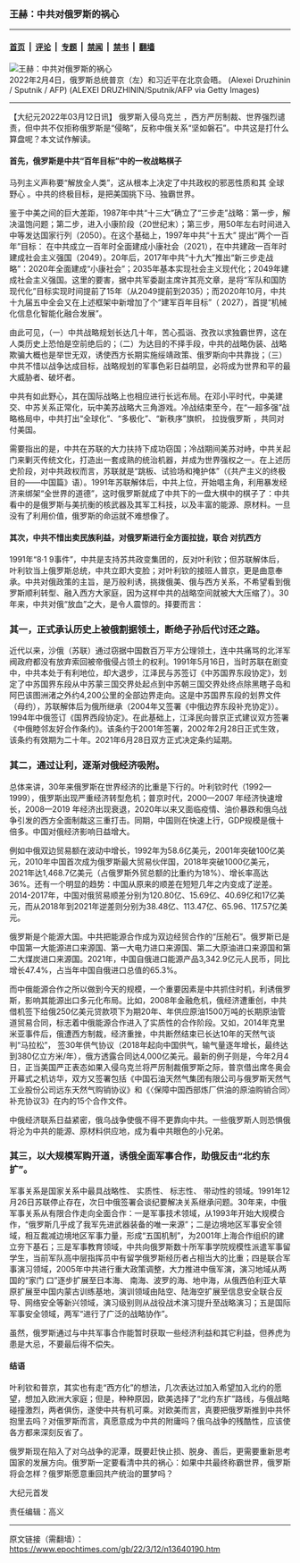 ### 王赫：中共对俄罗斯的祸心

---

#### [首页](../../../..?n13640190) &nbsp;|&nbsp; [评论](../../../../../epoch-comment?n13640190) &nbsp;|&nbsp; [专题](../../../../../epoch-special?n13640190) &nbsp;|&nbsp; [禁闻](../../../../../epoch-news?n13640190) &nbsp;|&nbsp; [禁书](../../../../../books?n13640190) &nbsp;|&nbsp; [翻墙](https://github.com/gfw-breaker/nogfw/blob/master/README.md?n13640190)


<div><img alt="王赫：中共对俄罗斯的祸心" class="attachment-djy_600_400 size-djy_600_400 wp-post-image" src="https://i.epochtimes.com/assets/uploads/2022/02/id13556890-GettyImages-1238176160-600x400.jpg"/>
<div class="caption">
 2022年2月4日，俄罗斯总统普京（左）和习近平在北京会晤。 (Alexei Druzhinin / Sputnik / AFP) (ALEXEI DRUZHININ/Sputnik/AFP via Getty Images)
</div></div><hr/><div class="post_content" id="artbody" itemprop="articleBody">
 <!-- article content begin -->
 <p>
  【大纪元2022年03月12日讯】
  <ok href="https://www.epochtimes.com/gb/tag/%E4%BF%84%E7%BD%97%E6%96%AF%E5%85%A5%E4%BE%B5%E4%B9%8C%E5%85%8B%E5%85%B0.html">
   俄罗斯入侵乌克兰
  </ok>
  ，西方严厉制裁、世界强烈谴责，但中共不仅拒称俄罗斯是“侵略”，反称中俄关系“坚如磐石”。中共这是打什么算盘呢？本文试作解读。
 </p>
 <h4>
  首先，俄罗斯是中共“百年目标”中的一枚战略棋子
 </h4>
 <p>
  马列主义声称要“解放全人类”，这从根本上决定了中共政权的邪恶性质和其
  <ok href="https://www.epochtimes.com/gb/tag/%E5%85%A8%E7%90%83%E9%87%8E%E5%BF%83.html">
   全球野心
  </ok>
  。中共的终极目标，是把美国挑下马、独霸世界。
 </p>
 <p>
  鉴于中美之间的巨大差距，1987年中共“十三大”确立了“三步走”战略：第一步，解决温饱问题；第二步，进入小康阶段（20世纪末）；第三步，用50年左右时间进入中等发达国家行列（2050）。在这个基础上，1997年中共“十五大” 提出“两个一百年”目标： 在中共成立一百年时全面建成小康社会（2021），在中共建政一百年时建成社会主义强国（2049）。20年后，2017年中共“十九大”推出“新三步走战略”：2020年全面建成“小康社会”；2035年基本实现社会主义现代化；2049年建成社会主义强国。这里的要害，据中共军委副主席许其亮文章，是将“军队和国防现代化”目标实现时间提前了15年（从2049提前到2035）；而2020年10月，中共十九届五中全会又在上述框架中新增加了个“建军百年目标”（ 2027），首提“机械化信息化智能化融合发展”。
 </p>
 <p>
  由此可见，（一）中共战略规划长达几十年，苦心孤诣、孜孜以求独霸世界，这在人类历史上恐怕是空前绝后的；（二）为达目的不择手段，中共的战略伪装、战略欺骗大概也是举世无双，诱使西方长期实施绥靖政策、俄罗斯向中共靠拢；（三）中共不惜以战争达成目标，战略规划的军事色彩日益明显，必将成为世界和平的最大威胁者、破坏者。
 </p>
 <p>
  中共有如此野心，其在国际战略上也相应进行长远布局。在邓小平时代，中美建交、中苏关系正常化，玩中美苏战略大三角游戏。冷战结束至今，在“一超多强”战略格局中，中共打出“全球化”、“多极化”、“新秩序”旗帜，
  <ok href="https://www.epochtimes.com/gb/tag/%E6%8B%89%E6%8B%A2%E4%BF%84%E7%BD%97%E6%96%AF.html">
   拉拢俄罗斯
  </ok>
  ，共同对付美国。
 </p>
 <p>
  需要指出的是，中共在苏联的大力扶持下成功窃国；冷战期间美苏对峙，中共关起门来剿灭传统文化，打造出一套成熟的统治机器，并成为世界强权之一。在上述历史阶段，对中共政权而言，苏联就是“跳板、试验场和掩护体”（《共产主义的终极目的——中国篇》语）。1991年苏联解体后，中共上位，开始唱主角，利用暴发经济来绑架“全世界的道德”，这时俄罗斯就成了中共下的一盘大棋中的棋子了：中共看中的是俄罗斯与美抗衡的核武器及其军工科技，以及丰富的能源、原材料。一旦没有了利用价值，俄罗斯的命运就不难想像了。
 </p>
 <h4>
  其次，中共不惜出卖民族利益，对俄罗斯进行全方面拉拢，联合
  <ok href="https://www.epochtimes.com/gb/tag/%E5%AF%B9%E6%8A%97%E8%A5%BF%E6%96%B9.html">
   对抗西方
  </ok>
 </h4>
 <p>
  1991年“8·1 9事件”，中共是支持苏共政变集团的，反对叶利钦；但苏联解体后，叶利钦当上俄罗斯总统，中共立即大变脸；对叶利钦的接班人普京，更是曲意奉承。中共对俄政策的主旨，是万般利诱，挑拨俄美、俄与西方关系，不希望看到俄罗斯顺利转型、融入西方大家庭，因为这样中共的战略空间就被大大压缩了）。30年来，中共对俄“放血”之大，是令人震惊的。择要而言：
 </p>
 <h3>
  其一，正式承认历史上被俄割据领土，断绝子孙后代讨还之路。
 </h3>
 <p>
  近代以来，沙俄（苏联）通过窃据中国数百万平方公理领土，连中共痛骂的北洋军阀政府都没有放弃索回被帝俄侵占领土的权利。1991年5月16日，当时苏联在剧变中，中共本处于有利地位，却大退步，江泽民与苏签订《中苏国界东段协定》，划定了中苏国界东段从中苏蒙三国交界处起点到中苏朝三国交界处终点除黑瞎子岛和阿巴该图洲渚之外约4,200公里的全部边界走向。这是中苏国界东段的划界文件（母约），苏联解体后为俄所继承（2004年又签署《中俄边界东段补充协定》）。1994年中俄签订《国界西段协定》。在此基础上，江泽民向普京正式建议双方签署《中俄睦邻友好合作条约》。该条约于2001年签署，2002年2月28日正式生效，该条约有效期为二十年。2021年6月28日双方正式决定条约延期。
 </p>
 <h3>
  其二，通过让利，逐渐对俄经济吸附。
 </h3>
 <p>
  总体来讲，30年来俄罗斯在世界经济的比重是下行的。叶利钦时代（1992—1999），俄罗斯出现严重经济转型危机；普京时代，2000—2007 年经济快速增长，2008—2019 年经济出现衰退，2020年以来又面临疫情、油价暴跌和俄乌战争引发的西方全面制裁这三重打击。同期，中国则在快速上行，GDP规模是俄十倍多。中国对俄经济影响日益增大。
 </p>
 <p>
  例如中俄双边贸易额在波动中增长，1992年为58.6亿美元，2001年突破100亿美元，2010年中国首次成为俄罗斯最大贸易伙伴国，2018年突破1000亿美元，2021年达1,468.7亿美元（占俄罗斯外贸总额的比重约为18%）、增长率高达36%。还有一个明显的趋势：中国从原来的顺差在短短几年之内变成了逆差。2014-2017年，中国对俄贸易顺差分别为120.80亿、15.69亿、40.69亿和17亿美元，而从2018年到2021年逆差则分别为38.48亿、113.47亿、65.96、117.57亿美元。
 </p>
 <p>
  俄罗斯是个能源大国。中共把能源合作成为双边经贸合作的“压舱石”。俄罗斯已是中国第一大能源进口来源国、第一大电力进口来源国、第二大原油进口来源国和第二大煤炭进口来源国。2021年，中国自俄进口能源产品3,342.9亿元人民币，同比增长47.4%，占当年中国自俄进口总值的65.3%。
 </p>
 <p>
  而中俄能源合作之所以做到今天的规模，一个重要因素是中共抓住时机，利诱俄罗斯，影响其能源出口多元化布局。比如，2008年金融危机，俄经济遭重创，中共借机签下给俄250亿美元贷款项下为期20年、年供应原油1500万吨的长期原油管道贸易合同，标志着中俄能源合作进入了实质性的合作阶段。又如，2014年克里米亚事件后，俄遭西方制裁，经济重挫，中共断然结束已长达10年的天然气谈判“马拉松”， 签30年供气协议（2018年起向中国供气，输气量逐年增长，最终达到380亿立方米/年），俄方透露合同达4,000亿美元。最新的例子则是，今年2月4日，正当美国严正表态如果入侵乌克兰将严厉制裁俄罗斯之际，普京借出席冬奥会开幕式之机访华，双方又签署包括《中国石油天然气集团有限公司与俄罗斯天然气工业股份公司远东天然气购销协议》和《〈保障中国西部炼厂供油的原油购销合同〉补充协议3》在内的15个合作文件。
 </p>
 <p>
  中俄经济联系日益紧密，俄乌战争使俄不得不更靠向中共。一些俄罗斯人则恐惧俄将沦为中共的能源、原材料供应地，成为看中共眼色的小兄弟。
 </p>
 <h3>
  其三，以大规模军购开道，诱俄全面军事合作，助俄反击“北约东扩”。
 </h3>
 <p>
  军事关系是国家关系中最具战略性、 实质性、 标志性、 带动性的领域。1991年12月26日苏联停止存在，次日中俄签署会谈纪要解决关系继承问题。30年来，中俄军事关系从有限合作走向全面合作：一是军事技术领域，从1993年开始大规模合作，“俄罗斯几乎成了我军先进武器装备的唯一来源”；二是边境地区军事安全领域，相互裁减边境地区军事力量，形成“五国机制”，为2001年上海合作组织的建立夯下基石；三是军事教育领域，中共向俄罗斯数十所军事学院规模性派遣军事留学生，当前军队高中层指挥员中有留学俄罗斯经历者占相当大的比重；四是联合军事演习领域，2005年中共进行重大政策调整，大力推进中俄军演，演习地域从两国的“家门 口”逐步扩展至日本海、 南海、波罗的海、地中海，从俄西伯利亚大草原扩展至中国内蒙古训练基地，演训领域由陆空、陆海空扩展至信息安全联合反导、网络安全等新兴领域，演习级别则从战役战术演习提升至战略演习；五是国际军事安全领域，两军“进行了广泛的战略协作”。
 </p>
 <p>
  虽然，俄罗斯通过与中共军事合作能暂时获取一些经济利益和其它利益，但养虎为患是大忌，不要最后得不偿失。
 </p>
 <h4>
  结语
 </h4>
 <p>
  叶利钦和普京，其实也有走“西方化”的想法，几次表达过加入希望加入北约的愿望，想加入欧洲大家庭；但是，种种原因，欧美选择了“北约东扩”路线，与俄战略碰撞激烈，两者俱伤，遂使中共有机可乘。对欧美而言，真要把俄罗斯推到中共怀抱里去吗？对俄罗斯而言，真愿意成为中共的附庸吗？俄乌战争的残酷性，应该使各方都来深刻反省了。
 </p>
 <p>
  俄罗斯现在陷入了对乌战争的泥潭，既要赶快止损、脱身、善后，更需要重新思考国家的发展方向。俄罗斯一定要看清中共的祸心：如果中共最终称霸世界，俄罗斯将会怎样？俄罗斯愿意重回共产统治的噩梦吗？
 </p>
 <p>
  大纪元首发
 </p>
 <p>
  责任编辑：高义
 </p>
 <!-- article content end -->
 <div id="below_article_ad">
 </div>
</div>


---

原文链接（需翻墙）：https://www.epochtimes.com/gb/22/3/12/n13640190.htm